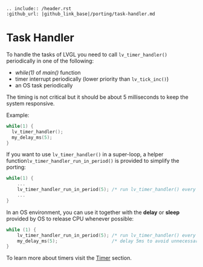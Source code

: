 ```eval_rst
.. include:: /header.rst
:github_url: |github_link_base|/porting/task-handler.md
```
# Task Handler

To handle the tasks of LVGL you need to call `lv_timer_handler()` periodically in one of the following:
- *while(1)* of *main()* function
- timer interrupt periodically (lower priority than `lv_tick_inc()`)
- an OS task periodically

The timing is not critical but it should be about 5 milliseconds to keep the system responsive.

Example:
```c
while(1) {
  lv_timer_handler();
  my_delay_ms(5);
}
```

If you want to use `lv_timer_handler()` in a super-loop, a helper function`lv_timer_handler_run_in_period()` is provided to simplify the porting:

```c
while(1) {
    ...
    lv_timer_handler_run_in_period(5); /* run lv_timer_handler() every 5ms */
    ...
}
```

 In an OS environment, you can use it together with the **delay** or **sleep** provided by OS to release CPU whenever possible:

```c
while (1) {
    lv_timer_handler_run_in_period(5); /* run lv_timer_handler() every 5ms */
    my_delay_ms(5);                    /* delay 5ms to avoid unnecessary polling */
}
```

To learn more about timers visit the [Timer](/overview/timer) section.

